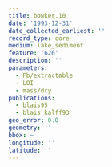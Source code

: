 ```yaml
---
title: bowker.10
date: '1993-12-31'
date_collected_earliest: ''
record_type: core
medium: lake_sediment
feature: '626'
description: ''
parameters:
  - Pb/extractable
  - LOI
  - mass/dry
publications:
  - blais95
  - blais_kalff93
geo_error: 0.0
geometry: ''
bbox: ~
longitude: ''
latitude: ''
---
```

